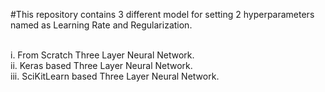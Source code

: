 #This repository contains 3 different model for setting 2 hyperparameters named as Learning Rate and Regularization. 

<br>i.   From Scratch Three Layer Neural Network.
<br>ii.  Keras based Three Layer Neural Network.
<br>iii. SciKitLearn based Three Layer Neural Network.
